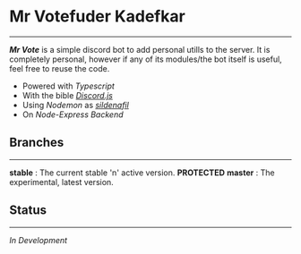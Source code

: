 # Mr Votefuder Kadefkar

---

**_Mr Vote_** is a simple discord bot to add personal utills to the server.
It is completely personal, however if any of its modules/the bot itself is useful, feel free to
reuse the code.

- Powered with _Typescript_
- With the bible _[Discord.js](https://discord.js.org/)_
- Using _Nodemon_ as _[sildenafil](https://medlineplus.gov/druginfo/meds/a699015.html)_
- On _Node-Express Backend_

## Branches

---

**stable** : The current stable 'n' active version. **PROTECTED**
**master** : The experimental, latest version.

## Status

---

_In Development_
